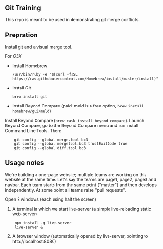 ## Git Training

This repo is meant to be used in demonstrating git merge conflicts.

## Prepration

Install git and a visual merge tool.

For *OSX*

  * Install Homebrew

        /usr/bin/ruby -e "$(curl -fsSL https://raw.githubusercontent.com/Homebrew/install/master/install)"

  * Install Git

        brew install git

  * Install Beyond Compare (paid; meld is a free option, `brew install homebrew/gui/meld`)

  Install Beyond Compare (`brew cask install beyond-compare`). Launch Beyond Compare, go to the Beyond Compare menu and run Install Command Line Tools. Then:

        git config --global merge.tool bc3
        git config --global mergetool.bc3 trustExitCode true
        git config --global diff.tool bc3

## Usage notes

We're building a one-page website; multiple teams are working on this website at the same time.
Let's say the teams are page1, page2, page3 and navbar. Each team starts from the same point ("master") and then develops independently. At some point all teams raise "pull requests".

Open 2 windows (each using half the screen)

1. A terminal in which we start live-server (a simple live-reloading static web-server)

        npm install -g live-server
        live-server &

2. A browser window (automatically opened by live-server, pointing to http://localhost:8080)


